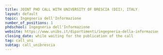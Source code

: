 ```yaml
---
title: JOINT PHD CALL WITH UNIVERSITY OF BRESCIA (DII), ITALY  
layout: default
topic: Ingegneria dell'Informazione 
number_of_positions: 1
phdschool: Ingegneria dell'Informazione
website: https://www.unibs.it/dipartimenti/ingegneria-della-informazione
closing_date: while waiting for the publication of the call
tag: call_uni
subtag: call_unibrescia
---
```

